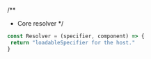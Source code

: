 /**
 * Core resolver
 */
 ```ts
 const Resolver = (specifier, component) => {
  return "loadableSpecifier for the host."
 }
 
 ```
